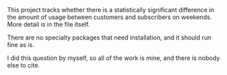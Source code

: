 This project tracks whether there is a statistically significant difference in the amount of usage between customers and
subscribers on weekends. More detail is in the file itself.

There are no specialty packages that need installation, and it should run fine as is.

I did this question by myself, so all of the work is mine, and there is nobody else to cite.
